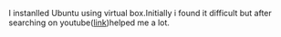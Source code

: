 I instanlled Ubuntu using virtual box.Initially i found it difficult but after searching on youtube([link](https://www.youtube.com/watch?v=x5MhydijWmc))helped me a lot.
